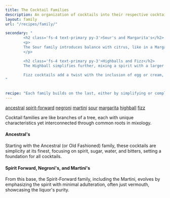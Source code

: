 ```yaml
---
title: The Cocktail Families
description: An organization of cocktails into their respective cocktail family groups such as ancestral old fashioned's, spirit forward cocktails, martini's and negroni's, sour's and highball's.
layout: family
url: "/recipes/family/"

secondary: "
        <h2 class='fs-4 text-primary py-3'>Sour's and Margarita's</h2>
        <p>
        The Sour family introduces balance with citrus, like in a Margarita, adding tartness to the sweetness and strength, creating a harmonious blend that's refreshing and complex.
        </p>

        <h2 class='fs-4 text-primary py-3'>Highballs and Fizz</h2>
        The Highball simplifies further, mixing a spirit with a larger portion of a non-alcoholic mixer, like soda in a Gin and Tonic, for a lighter, effervescent drink. 

        Fizz cocktails add a twist with the inclusion of egg or cream, introducing texture and a frothy top, while maintaining the highball's carbonation.
"
                  

recipe: "Each family builds on the last, either by simplifying or complicating the recipe, altering the balance of flavors, or changing the presentation, illustrating the evolution of cocktail culture from straightforward spirit-focused drinks to complex, layered concoctions."
---
```


<a href="/recipes/family/ancestral/" class="badge text-bg-info text-decoration-none">ancestral</a>
<a href="/recipes/family/spirit-forward/" class="badge text-bg-info text-decoration-none">spirit-forward</a>
<a href="/recipes/family/negroni/" class="badge text-bg-info text-decoration-none">negroni</a>
<a href="/recipes/family/martini/" class="badge text-bg-info text-decoration-none">martini</a>
<a href="/recipes/family/sour/" class="badge text-bg-info text-decoration-none">sour</a>
<a href="/recipes/family/margarita/" class="badge text-bg-info text-decoration-none">margarita</a>
<a href="/recipes/family/highball/" class="badge text-bg-info text-decoration-none">highball</a>
<a href="/recipes/family/fizz/" class="badge text-bg-info text-decoration-none">fizz</a>

Cocktail families are like branches of a tree, each with unique characteristics yet interconnected through common roots in mixology. 

#### Ancestral's
Starting with the Ancestral (or Old Fashioned) family, these cocktails are simplicity at its finest, focusing on spirit, sugar, water, and bitters, setting a foundation for all cocktails. 

#### Spirit Forward, Negroni's, and Martini's
From this base, the Spirit-Forward family, including the Martini, evolves by emphasizing the spirit with minimal adulteration, often just vermouth, showcasing the liquor's purity. 



